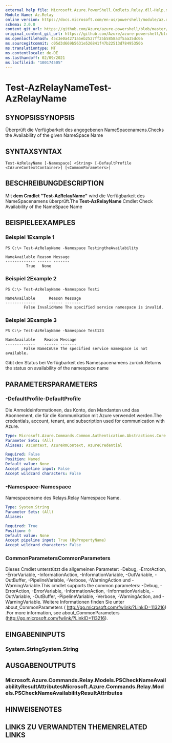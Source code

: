 ```yaml
---
external help file: Microsoft.Azure.PowerShell.Cmdlets.Relay.dll-Help.xml
Module Name: Az.Relay
online version: https://docs.microsoft.com/en-us/powershell/module/az.relay/test-azrelayname
schema: 2.0.0
content_git_url: https://github.com/Azure/azure-powershell/blob/master/src/Relay/Relay/help/Test-AzRelayName.md
original_content_git_url: https://github.com/Azure/azure-powershell/blob/master/src/Relay/Relay/help/Test-AzRelayName.md
ms.openlocfilehash: 45c3e0a4271a5eb2527ff25b5858a3f5aa35dc0a
ms.sourcegitcommit: c05d3d669b5631e526841f47b22513d78495350b
ms.translationtype: MT
ms.contentlocale: de-DE
ms.lasthandoff: 02/09/2021
ms.locfileid: "100174505"
---
```

# <span data-ttu-id="d84a7-101">Test-AzRelayName</span><span class="sxs-lookup"><span data-stu-id="d84a7-101">Test-AzRelayName</span></span>

## <span data-ttu-id="d84a7-102">SYNOPSIS</span><span class="sxs-lookup"><span data-stu-id="d84a7-102">SYNOPSIS</span></span>
<span data-ttu-id="d84a7-103">Überprüft die Verfügbarkeit des angegebenen NameSpacenamens.</span><span class="sxs-lookup"><span data-stu-id="d84a7-103">Checks the Availability of the given NameSpace Name</span></span>

## <span data-ttu-id="d84a7-104">SYNTAX</span><span class="sxs-lookup"><span data-stu-id="d84a7-104">SYNTAX</span></span>

```
Test-AzRelayName [-Namespace] <String> [-DefaultProfile <IAzureContextContainer>] [<CommonParameters>]
```

## <span data-ttu-id="d84a7-105">BESCHREIBUNG</span><span class="sxs-lookup"><span data-stu-id="d84a7-105">DESCRIPTION</span></span>
<span data-ttu-id="d84a7-106">Mit **dem Cmdlet "Test-AzRelayName"** wird die Verfügbarkeit des NameSpacenamens überprüft.</span><span class="sxs-lookup"><span data-stu-id="d84a7-106">The **Test-AzRelayName** Cmdlet Check Availability of the NameSpace Name</span></span>

## <span data-ttu-id="d84a7-107">BEISPIELE</span><span class="sxs-lookup"><span data-stu-id="d84a7-107">EXAMPLES</span></span>

### <span data-ttu-id="d84a7-108">Beispiel 1</span><span class="sxs-lookup"><span data-stu-id="d84a7-108">Example 1</span></span>
```
PS C:\> Test-AzRelayName -Namespace TestingtheAvailability

NameAvailable Reason Message
------------- ------ -------
         True   None
```

### <span data-ttu-id="d84a7-109">Beispiel 2</span><span class="sxs-lookup"><span data-stu-id="d84a7-109">Example 2</span></span>
```
PS C:\> Test-AzRelayName -Namespace Testi

NameAvailable      Reason Message
-------------      ------ -------
        False InvalidName The specified service namespace is invalid.
```

### <span data-ttu-id="d84a7-110">Beispiel 3</span><span class="sxs-lookup"><span data-stu-id="d84a7-110">Example 3</span></span>
```
PS C:\> Test-AzRelayName -Namespace Test123

NameAvailable    Reason Message
-------------    ------ -------
        False NameInUse The specified service namespace is not available.
```

<span data-ttu-id="d84a7-111">Gibt den Status bei Verfügbarkeit des Namespacenamens zurück.</span><span class="sxs-lookup"><span data-stu-id="d84a7-111">Returns the status on availability of the namespace name</span></span>

## <span data-ttu-id="d84a7-112">PARAMETERS</span><span class="sxs-lookup"><span data-stu-id="d84a7-112">PARAMETERS</span></span>

### <span data-ttu-id="d84a7-113">-DefaultProfile</span><span class="sxs-lookup"><span data-stu-id="d84a7-113">-DefaultProfile</span></span>
<span data-ttu-id="d84a7-114">Die Anmeldeinformationen, das Konto, den Mandanten und das Abonnement, die für die Kommunikation mit Azure verwendet werden.</span><span class="sxs-lookup"><span data-stu-id="d84a7-114">The credentials, account, tenant, and subscription used for communication with Azure.</span></span>

```yaml
Type: Microsoft.Azure.Commands.Common.Authentication.Abstractions.Core.IAzureContextContainer
Parameter Sets: (All)
Aliases: AzContext, AzureRmContext, AzureCredential

Required: False
Position: Named
Default value: None
Accept pipeline input: False
Accept wildcard characters: False
```

### <span data-ttu-id="d84a7-115">-Namespace</span><span class="sxs-lookup"><span data-stu-id="d84a7-115">-Namespace</span></span>
<span data-ttu-id="d84a7-116">Namespacename des Relays.</span><span class="sxs-lookup"><span data-stu-id="d84a7-116">Relay Namespace Name.</span></span>

```yaml
Type: System.String
Parameter Sets: (All)
Aliases:

Required: True
Position: 0
Default value: None
Accept pipeline input: True (ByPropertyName)
Accept wildcard characters: False
```

### <span data-ttu-id="d84a7-117">CommonParameters</span><span class="sxs-lookup"><span data-stu-id="d84a7-117">CommonParameters</span></span>
<span data-ttu-id="d84a7-118">Dieses Cmdlet unterstützt die allgemeinen Parameter: -Debug, -ErrorAction, -ErrorVariable, -InformationAction, -InformationVariable, -OutVariable, -OutBuffer, -PipelineVariable, -Verbose, -WarningAction und -WarningVariable.</span><span class="sxs-lookup"><span data-stu-id="d84a7-118">This cmdlet supports the common parameters: -Debug, -ErrorAction, -ErrorVariable, -InformationAction, -InformationVariable, -OutVariable, -OutBuffer, -PipelineVariable, -Verbose, -WarningAction, and -WarningVariable.</span></span> <span data-ttu-id="d84a7-119">Weitere Informationen finden Sie unter about_CommonParameters ( http://go.microsoft.com/fwlink/?LinkID=113216) .</span><span class="sxs-lookup"><span data-stu-id="d84a7-119">For more information, see about_CommonParameters (http://go.microsoft.com/fwlink/?LinkID=113216).</span></span>

## <span data-ttu-id="d84a7-120">EINGABEN</span><span class="sxs-lookup"><span data-stu-id="d84a7-120">INPUTS</span></span>

### <span data-ttu-id="d84a7-121">System.String</span><span class="sxs-lookup"><span data-stu-id="d84a7-121">System.String</span></span>

## <span data-ttu-id="d84a7-122">AUSGABEN</span><span class="sxs-lookup"><span data-stu-id="d84a7-122">OUTPUTS</span></span>

### <span data-ttu-id="d84a7-123">Microsoft.Azure.Commands.Relay.Models.PSCheckNameAvailabilityResultAttributes</span><span class="sxs-lookup"><span data-stu-id="d84a7-123">Microsoft.Azure.Commands.Relay.Models.PSCheckNameAvailabilityResultAttributes</span></span>

## <span data-ttu-id="d84a7-124">HINWEISE</span><span class="sxs-lookup"><span data-stu-id="d84a7-124">NOTES</span></span>

## <span data-ttu-id="d84a7-125">LINKS ZU VERWANDTEN THEMEN</span><span class="sxs-lookup"><span data-stu-id="d84a7-125">RELATED LINKS</span></span>
